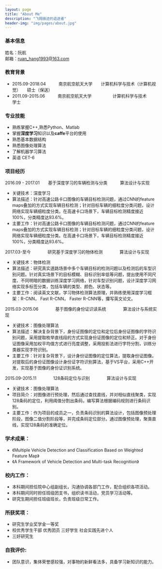 ```yaml
---
layout: page
title: "About Me"
description: "飞翔痕迹的追逐者"
header-img: "img/pages/about.jpg"
---
```


### 基本信息
姓名：阮航  
邮箱：ruan_hang1993@163.com

### 教育背景
* 2015.09-2018.04　　　南京航空航天大学　　计算机科学与技术（计算机视觉）　　硕士（保送）
* 2011.09-2015.06　　　南京航空航天大学　　　　　计算机科学与技术　　　　　　　　 学士

### 专业技能
* 熟练掌握C++,熟悉Python、Matlab
* 掌握**深度学习**知识以及**caffe**平台的使用
* 熟悉基本数据结构
* 熟悉图像处理算法
* 了解机器学习算法
* 英语 CET-6

### 项目经历
2016.09 - 2017.01　　基于深度学习的车辆检测与分类　　　算法设计与实现  

* 关键技术：深度学习
* 算法描述：针对高速公路卡口图像的车辆目标检测问题，通过CNN的feature maps叠加的方式实现车辆目标检测；针对目标车辆的细粒度分类问题，设计网络实现车辆细粒度分类。在高速卡口场景下，车辆目标检测精度接近100%，分类精度达93.6%。
* 主要工作：针对高速公路卡口图像的车辆目标检测问题，通过CNN的feature maps叠加的方式实现车辆目标检测；针对目标车辆的细粒度分类问题，设计网络实现车辆细粒度分类。在高速卡口场景下，车辆目标检测精度接近100%，分类精度达93.6%。

2017.03-至今　　　　研究基于深度学习的物体检测　　　　算法设计与实现  

* 关键技术：物体检测
* 算法描述：研究真实道路场景中多个车辆目标的检测问题以及检测后的车型识别问题。针对真实场景下的目标模糊、目标识别率低等问题，提出使用不同尺度、不同明暗的数据训练深度学习网络，针对车型识别问题，设计深度学习网络实现多标签分类，包括车辆的类型、颜色、状态等。
* 主要工作：阅读英文文献，学习物体检测算法原理，并熟练使用深度学习框架：R-CNN， Fast R-CNN， Faster R-CNN等，攥写英文论文。

2015.03-2015.06　　　　基于图像的身份证识读系统　　　　算法设计与系统实现  

* 关键技术：图像处理算法 
* 算法描述：解决复杂背景下，身份证图像的定位和定位后身份证图像的字符识别问题，采用提取枚举直线段的方式实现身份证图像的定位和矫正。对于身份证图像采用加权平均值方式进行亮度调整，采用投影法进行字符分割，训练分类器实现字符识别。
* 主要工作：针对复杂背景下，设计身份证图像的定位算法，提取身份证图像。对提取后的身份证图像设计身份证字符识别算法，基于VS平台，采用C++开发，实现基于图像的身份证识别系统。 

  
2015.09-2015.11　　　　128条码定位与识别　　　　算法设计与实现

* 关键技术：图像处理算法
* 项目简介：对图像进行预处理，然后通过查找直线，并对相似直线聚类，实现128条码的定位，利用阈值分割出条码，编写算法根据编码规则进行条码识别。
* 主要工作：作为项目的成员之一，负责条码识别的算法设计，包括图像预处理阶段，图像二值分割阶段等，并完成条码定位部分。通过图像预处理，聚类直线，实现128条码的准确定位。



### 学术成果：
* 《Multiple Vehicle Detection and Classification Based on Weighted Feature Map》
* 《A Framework of Vehicle Detection and Multi-task Recognition》 

### 校内工作：
* 本科期间担任院中心组副组长，沟通协调各部门工作，配合组织各项活动。
* 本科期间同时担任班级团支书，组织读书活动，党员学习活动等。
* 研究生期间担任班级班长，负责班级日常工作。

### 所获奖项：
* 研究生学业奖学金一等奖  
* 校优秀学生干部  优秀团员  三好学生  社会实践先进个人  
* 三好研究生

### 自我评价:
* 团队意识，集体荣誉感较强，对事物的新鲜看法多，具备学习新知识的能力。




